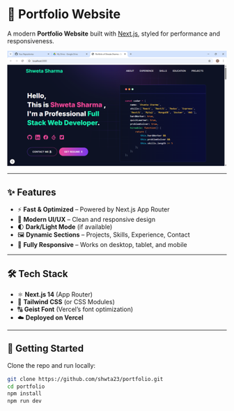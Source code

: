 # 🚀 Portfolio Website  

A modern **Portfolio Website** built with [Next.js](https://nextjs.org), styled for performance and responsiveness.  

![portfolio.png](https://github.com/Shwta23/portfolio/blob/main/public/image/portfolio.png)

---

## ✨ Features  

- ⚡ **Fast & Optimized** – Powered by Next.js App Router  
- 🎨 **Modern UI/UX** – Clean and responsive design  
- 🌓 **Dark/Light Mode** (if available)  
- 🖼️ **Dynamic Sections** – Projects, Skills, Experience, Contact  
- 📱 **Fully Responsive** – Works on desktop, tablet, and mobile  

---

## 🛠️ Tech Stack  

- ⚛️ **Next.js 14** (App Router)  
- 💅 **Tailwind CSS** (or CSS Modules)  
- 🔠 **Geist Font** (Vercel’s font optimization)  
- ☁️ **Deployed on Vercel**  

---

## 📂 Getting Started  

Clone the repo and run locally:  

```bash
git clone https://github.com/shwta23/portfolio.git
cd portfolio
npm install
npm run dev
